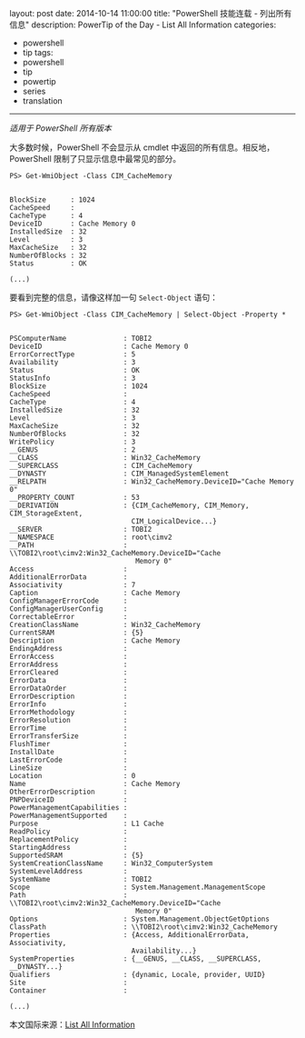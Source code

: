 ﻿layout: post
date: 2014-10-14 11:00:00
title: "PowerShell 技能连载 - 列出所有信息"
description: PowerTip of the Day - List All Information
categories:
- powershell
- tip
tags:
- powershell
- tip
- powertip
- series
- translation
---
_适用于 PowerShell 所有版本_

大多数时候，PowerShell 不会显示从 cmdlet 中返回的所有信息。相反地，PowerShell 限制了只显示信息中最常见的部分。

    PS> Get-WmiObject -Class CIM_CacheMemory
    
    
    BlockSize      : 1024
    CacheSpeed     : 
    CacheType      : 4
    DeviceID       : Cache Memory 0
    InstalledSize  : 32
    Level          : 3
    MaxCacheSize   : 32
    NumberOfBlocks : 32
    Status         : OK
    
    (...)
    

要看到完整的信息，请像这样加一句 `Select-Object` 语句：

    PS> Get-WmiObject -Class CIM_CacheMemory | Select-Object -Property *
    
    
    PSComputerName              : TOBI2
    DeviceID                    : Cache Memory 0
    ErrorCorrectType            : 5
    Availability                : 3
    Status                      : OK
    StatusInfo                  : 3
    BlockSize                   : 1024
    CacheSpeed                  : 
    CacheType                   : 4
    InstalledSize               : 32
    Level                       : 3
    MaxCacheSize                : 32
    NumberOfBlocks              : 32
    WritePolicy                 : 3
    __GENUS                     : 2
    __CLASS                     : Win32_CacheMemory
    __SUPERCLASS                : CIM_CacheMemory
    __DYNASTY                   : CIM_ManagedSystemElement
    __RELPATH                   : Win32_CacheMemory.DeviceID="Cache Memory 0"
    __PROPERTY_COUNT            : 53
    __DERIVATION                : {CIM_CacheMemory, CIM_Memory, CIM_StorageExtent, 
                                  CIM_LogicalDevice...}
    __SERVER                    : TOBI2
    __NAMESPACE                 : root\cimv2
    __PATH                      : \\TOBI2\root\cimv2:Win32_CacheMemory.DeviceID="Cache
                                   Memory 0"
    Access                      : 
    AdditionalErrorData         : 
    Associativity               : 7
    Caption                     : Cache Memory
    ConfigManagerErrorCode      : 
    ConfigManagerUserConfig     : 
    CorrectableError            : 
    CreationClassName           : Win32_CacheMemory
    CurrentSRAM                 : {5}
    Description                 : Cache Memory
    EndingAddress               : 
    ErrorAccess                 : 
    ErrorAddress                : 
    ErrorCleared                : 
    ErrorData                   : 
    ErrorDataOrder              : 
    ErrorDescription            : 
    ErrorInfo                   : 
    ErrorMethodology            : 
    ErrorResolution             : 
    ErrorTime                   : 
    ErrorTransferSize           : 
    FlushTimer                  : 
    InstallDate                 : 
    LastErrorCode               : 
    LineSize                    : 
    Location                    : 0
    Name                        : Cache Memory
    OtherErrorDescription       : 
    PNPDeviceID                 : 
    PowerManagementCapabilities : 
    PowerManagementSupported    : 
    Purpose                     : L1 Cache
    ReadPolicy                  : 
    ReplacementPolicy           : 
    StartingAddress             : 
    SupportedSRAM               : {5}
    SystemCreationClassName     : Win32_ComputerSystem
    SystemLevelAddress          : 
    SystemName                  : TOBI2
    Scope                       : System.Management.ManagementScope
    Path                        : \\TOBI2\root\cimv2:Win32_CacheMemory.DeviceID="Cache
                                   Memory 0"
    Options                     : System.Management.ObjectGetOptions
    ClassPath                   : \\TOBI2\root\cimv2:Win32_CacheMemory
    Properties                  : {Access, AdditionalErrorData, Associativity, 
                                  Availability...}
    SystemProperties            : {__GENUS, __CLASS, __SUPERCLASS, __DYNASTY...}
    Qualifiers                  : {dynamic, Locale, provider, UUID}
    Site                        : 
    Container                   : 
    
    (...)

<!--more-->
本文国际来源：[List All Information](http://powershell.com/cs/blogs/tips/archive/2014/10/14/list-all-information.aspx)
